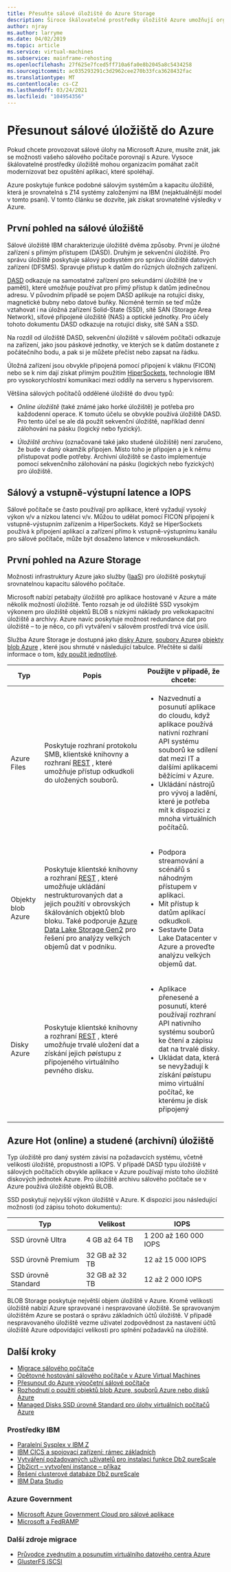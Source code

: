 ```yaml
---
title: Přesuňte sálové úložiště do Azure Storage
description: Široce škálovatelné prostředky úložiště Azure umožňují organizacím založeným na sáloví migrovat a modernizovat aplikace IBM Z14.
author: njray
ms.author: larryme
ms.date: 04/02/2019
ms.topic: article
ms.service: virtual-machines
ms.subservice: mainframe-rehosting
ms.openlocfilehash: 27f625e7fced5ff710a6fa0e8b2045a8c5434258
ms.sourcegitcommit: ac035293291c3d2962cee270b33fca3628432fac
ms.translationtype: MT
ms.contentlocale: cs-CZ
ms.lasthandoff: 03/24/2021
ms.locfileid: "104954356"
---
```

# <a name="move-mainframe-storage-to-azure"></a>Přesunout sálové úložiště do Azure

Pokud chcete provozovat sálové úlohy na Microsoft Azure, musíte znát, jak se možnosti vašeho sálového počítače porovnají s Azure. Vysoce škálovatelné prostředky úložiště mohou organizacím pomáhat začít modernizovat bez opuštění aplikací, které spoléhají.

Azure poskytuje funkce podobné sálovým systémům a kapacitu úložiště, která je srovnatelná s Z14 systémy založenými na IBM (nejaktuálnější model v tomto psaní). V tomto článku se dozvíte, jak získat srovnatelné výsledky v Azure.

## <a name="mainframe-storage-at-a-glance"></a>První pohled na sálové úložiště

Sálové úložiště IBM charakterizuje úložiště dvěma způsoby. První je úložné zařízení s přímým přístupem (DASD). Druhým je sekvenční úložiště. Pro správu úložiště poskytuje sálový podsystém pro správu úložiště datových zařízení (DFSMS). Spravuje přístup k datům do různých úložných zařízení.

[DASD](https://en.wikipedia.org/wiki/Direct-access_storage_device) odkazuje na samostatné zařízení pro sekundární úložiště (ne v paměti), které umožňuje používat pro přímý přístup k datům jedinečnou adresu. V původním případě se pojem DASD aplikuje na rotující disky, magnetické bubny nebo datové buňky. Nicméně termín se teď může vztahovat i na úložná zařízení Solid-State (SSD), sítě SAN (Storage Area Network), síťové připojené úložiště (NAS) a optické jednotky. Pro účely tohoto dokumentu DASD odkazuje na rotující disky, sítě SAN a SSD.

Na rozdíl od úložiště DASD, sekvenční úložiště v sálovém počítači odkazuje na zařízení, jako jsou páskové jednotky, ve kterých se k datům dostanete z počátečního bodu, a pak si je můžete přečíst nebo zapsat na řádku.

Úložná zařízení jsou obvykle připojená pomocí připojení k vláknu (FICON) nebo se k nim dají získat přímým použitím [HiperSockets](https://www.ibm.com/support/knowledgecenter/zosbasics/com.ibm.zos.znetwork/znetwork_85.htm), technologie IBM pro vysokorychlostní komunikaci mezi oddíly na serveru s hypervisorem.

Většina sálových počítačů oddělené úložiště do dvou typů:

- *Online úložiště* (také známé jako horké úložiště) je potřeba pro každodenní operace. K tomuto účelu se obvykle používá úložiště DASD. Pro tento účel se ale dá použít sekvenční úložiště, například denní zálohování na pásku (logický nebo fyzický).

- *Úložiště archivu* (označované také jako studené úložiště) není zaručeno, že bude v daný okamžik připojen. Místo toho je připojen a je k němu přistupovat podle potřeby. Archivní úložiště se často implementuje pomocí sekvenčního zálohování na pásku (logických nebo fyzických) pro úložiště.

## <a name="mainframe-versus-io-latency-and-iops"></a>Sálový a vstupně-výstupní latence a IOPS

Sálové počítače se často používají pro aplikace, které vyžadují vysoký výkon v/v a nízkou latenci v/v. Můžou to udělat pomocí FICON připojení k vstupně-výstupním zařízením a HiperSockets. Když se HiperSockets používá k připojení aplikací a zařízení přímo k vstupně-výstupnímu kanálu pro sálové počítače, může být dosaženo latence v mikrosekundách.

## <a name="azure-storage-at-a-glance"></a>První pohled na Azure Storage

Možnosti infrastruktury Azure jako služby ([IaaS](https://azure.microsoft.com/overview/what-is-iaas/)) pro úložiště poskytují srovnatelnou kapacitu sálového počítače.

Microsoft nabízí petabajty úložiště pro aplikace hostované v Azure a máte několik možností úložiště. Tento rozsah je od úložiště SSD vysokým výkonem pro úložiště objektů BLOB s nízkými náklady pro velkokapacitní úložiště a archivy. Azure navíc poskytuje možnost redundance dat pro úložiště – to je něco, co při vytváření v sálovém prostředí trvá více úsilí.

Služba Azure Storage je dostupná jako [disky Azure](../../../managed-disks-overview.md), [soubory Azure](../../../../storage/files/storage-files-introduction.md)a [objekty blob Azure](../../../../storage/blobs/storage-blobs-overview.md) , které jsou shrnuté v následující tabulce. Přečtěte si další informace o tom, [kdy použít jednotlivé](../../../../storage/common/storage-introduction.md).

<!-- markdownlint-disable MD033 -->

<table>
<thead>
    <tr><th>Typ</th><th>Popis</th><th>Použijte v případě, že chcete:</th></tr>
</thead>
<tbody>
<tr><td>Azure Files
</td>
<td>
Poskytuje rozhraní protokolu SMB, klientské knihovny a rozhraní <a href="/rest/api/storageservices/file-service-rest-api">REST</a> , které umožňuje přístup odkudkoli do uložených souborů.
</td>
<td><ul>
<li>Nazvednutí a posunutí aplikace do cloudu, když aplikace používá nativní rozhraní API systému souborů ke sdílení dat mezi IT a dalšími aplikacemi běžícími v Azure.</li>
<li>Ukládání nástrojů pro vývoj a ladění, které je potřeba mít k dispozici z mnoha virtuálních počítačů.</li>
</ul>
</td>
</tr>
<tr><td>Objekty blob Azure
</td>
<td>Poskytuje klientské knihovny a rozhraní <a href="/rest/api/storageservices/blob-service-rest-api">REST</a> , které umožňuje ukládání nestrukturovaných dat a jejich použití v obrovských škálováních objektů blob bloku. Také podporuje <a href="/azure/storage/blobs/data-lake-storage-introduction">Azure Data Lake Storage Gen2</a> pro řešení pro analýzy velkých objemů dat v podniku.
</td>
<td><ul>
<li>Podpora streamování a scénářů s náhodným přístupem v aplikaci.</li>
<li>Mít přístup k datům aplikací odkudkoli.</li>
<li>Sestavte Data Lake Datacenter v Azure a proveďte analýzu velkých objemů dat.</li>
</ul></td>
</tr>
<tr><td>Disky Azure
</td>
<td>Poskytuje klientské knihovny a rozhraní <a href="/rest/api/compute/disks">REST</a> , které umožňuje trvalé uložení dat a získání jejich pøístupu z připojeného virtuálního pevného disku.
</td>
<td><ul>
<li>Aplikace přenesené a posunutí, které používají rozhraní API nativního systému souborů ke čtení a zápisu dat na trvalé disky.</li>
<li>Ukládat data, která se nevyžadují k získání pøístupu mimo virtuální počítač, ke kterému je disk připojený</li>
</ul></td>
</tr>
</tbody>
</table>
<!-- markdownlint-enable MD033 -->

## <a name="azure-hot-online-and-cold-archive-storage"></a>Azure Hot (online) a studené (archivní) úložiště

Typ úložiště pro daný systém závisí na požadavcích systému, včetně velikosti úložiště, propustnosti a IOPS. V případě DASD typu úložiště v sálových počítačích obvykle aplikace v Azure používají místo toho úložiště diskových jednotek Azure. Pro úložiště archivu sálového počítače se v Azure používá úložiště objektů BLOB.

SSD poskytují nejvyšší výkon úložiště v Azure. K dispozici jsou následující možnosti (od zápisu tohoto dokumentu):

| Typ         | Velikost           | IOPS                  |
|--------------|----------------|-----------------------|
| SSD úrovně Ultra    | 4 GB až 64 TB  | 1 200 až 160 000 IOPS |
| SSD úrovně Premium  | 32 GB až 32 TB | 12 až 15 000 IOPS     |
| SSD úrovně Standard | 32 GB až 32 TB | 12 až 2 000 IOPS      |

BLOB Storage poskytuje největší objem úložiště v Azure. Kromě velikosti úložiště nabízí Azure spravované i nespravované úložiště. Se spravovaným úložištěm Azure se postará o správu základních účtů úložiště. V případě nespravovaného úložiště vezme uživatel zodpovědnost za nastavení účtů úložiště Azure odpovídající velikosti pro splnění požadavků na úložiště.

## <a name="next-steps"></a>Další kroky

- [Migrace sálového počítače](/azure/architecture/cloud-adoption/infrastructure/mainframe-migration/overview)
- [Opětovné hostování sálového počítače v Azure Virtual Machines](../overview.md)
- [Přesunout do Azure výpočetní sálové počítače](mainframe-compute-Azure.md)
- [Rozhodnutí o použití objektů blob Azure, souborů Azure nebo disků Azure](../../../../storage/common/storage-introduction.md)
- [Managed Disks SSD úrovně Standard pro úlohy virtuálních počítačů Azure](../../../disks-types.md#standard-ssd)

### <a name="ibm-resources"></a>Prostředky IBM

- [Paralelní Sysplex v IBM Z](https://www.ibm.com/it-infrastructure/z/technologies/parallel-sysplex-resources)
- [IBM CICS a spojovací zařízení: rámec základních](https://www.redbooks.ibm.com/redbooks/pdfs/sg248420.pdf)
- [Vytváření požadovaných uživatelů pro instalaci funkce Db2 pureScale](https://www.ibm.com/support/knowledgecenter/en/SSEPGG_11.1.0/com.ibm.db2.luw.qb.server.doc/doc/t0055374.html?pos=2)
- [Db2icrt – vytvoření instance – příkaz](https://www.ibm.com/support/knowledgecenter/en/SSEPGG_11.1.0/com.ibm.db2.luw.admin.cmd.doc/doc/r0002057.html)
- [Řešení clusterové databáze Db2 pureScale](https://www.ibmbigdatahub.com/blog/db2-purescale-clustered-database-solution-part-1)
- [IBM Data Studio](https://www.ibm.com/developerworks/downloads/im/data/index.html/)

### <a name="azure-government"></a>Azure Government

- [Microsoft Azure Government Cloud pro sálové aplikace](https://azure.microsoft.com/resources/microsoft-azure-government-cloud-for-mainframe-applications/)
- [Microsoft a FedRAMP](https://www.microsoft.com/TrustCenter/Compliance/FedRAMP)

### <a name="more-migration-resources"></a>Další zdroje migrace

- [Průvodce zvednutím a posunutím virtuálního datového centra Azure](https://azure.microsoft.com/resources/azure-virtual-datacenter-lift-and-shift-guide/)
- [GlusterFS iSCSI](https://glusterdocs.readthedocs.io/en/latest/Administrator%20Guide/GlusterFS%20iSCSI/)